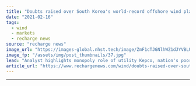 ```yaml
---
title: "Doubts raised over South Korea's world-record offshore wind plan"
date: "2021-02-16"
tags: 
  - wind
  - markets
  - recharge news
source: "recharge news"
image_url: "https://images-global.nhst.tech/image/ZmF1cTJGNlhWZ1dJYVBLUWFLd0Y0UWJBUEdCdmh4b1l5dlU4cDZKYmRxYz0=/nhst/binary/54faa677de801991fe543cccf7843957"
image_fp: "/assets/img/post_thumbnails/37.jpg"
lead: "Analyst highlights monopoly role of utility Kepco, nation's poor track record in renewables and questions who would supply turbines to the 8.2GW mega-project"
article_url: "https://www.rechargenews.com/wind/doubts-raised-over-south-koreas-world-record-offshore-wind-plan/2-1-962448"
---
```


---
